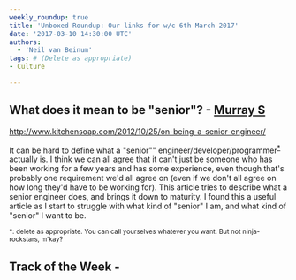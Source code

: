 ```yaml
---
weekly_roundup: true
title: 'Unboxed Roundup: Our links for w/c 6th March 2017'
date: '2017-03-10 14:30:00 UTC'
authors:
  - 'Neil van Beinum'
tags: # (Delete as appropriate)
- Culture

---
```


## What does it mean to be "senior"? - [Murray S](/people#murray-steele)

http://www.kitchensoap.com/2012/10/25/on-being-a-senior-engineer/

It can be hard to define what a "senior"" engineer/developer/programmer<sup>[*](#fn-1)</sup>
actually is.  I think we can all agree that it can't just be someone who has 
been working for a few years and has some experience, even though that's 
probably one requirement we'd all agree on (even if we don't all agree on how
long they'd have to be working for).  This article tries to describe what a 
senior engineer does, and brings it down to maturity.  I found this a useful
article as I start to struggle with what kind of "senior" I am, and what kind 
of "senior" I want to be.

<small><a name="fn-1">*</a>: delete as appropriate. You can call yourselves whatever you want.  But not ninja-rockstars, m'kay?</small>

## Track of the Week - [](/people#)

<iframe width="560" height="315" src="" frameborder="0" allowfullscreen></iframe>

[]()


